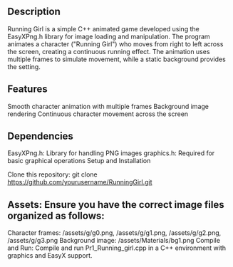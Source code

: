 ## Description
Running Girl is a simple C++ animated game developed using the EasyXPng.h library for image loading and manipulation. The program animates a character ("Running Girl") who moves from right to left across the screen, creating a continuous running effect. The animation uses multiple frames to simulate movement, while a static background provides the setting.

## Features
Smooth character animation with multiple frames
Background image rendering
Continuous character movement across the screen

## Dependencies
EasyXPng.h: Library for handling PNG images
graphics.h: Required for basic graphical operations
Setup and Installation

Clone this repository:
git clone https://github.com/yourusername/RunningGirl.git

## Assets: Ensure you have the correct image files organized as follows:

Character frames: /assets/g/g0.png, /assets/g/g1.png, /assets/g/g2.png, /assets/g/g3.png
Background image: /assets/Materials/bg1.png
Compile and Run: Compile and run Pr1_Running_girl.cpp in a C++ environment with graphics and EasyX support.
